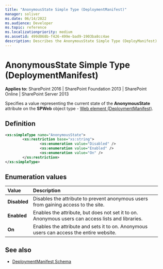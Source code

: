 ```yaml
---
title: "AnonymousState Simple Type (DeploymentManifest)"
manager: soliver
ms.date: 06/14/2022
ms.audience: Developer
ms.topic: reference
ms.localizationpriority: medium
ms.assetid: 499d068b-f426-499e-bad9-1903ba8cc4ae
description: Describes the AnonymousState Simple Type (DeployManifest) schema and provides the schema's definition and enumeration values.
---
```


# AnonymousState Simple Type (DeploymentManifest)

**Applies to:** SharePoint 2016 | SharePoint Foundation 2013 | SharePoint Online | SharePoint Server 2013

Specifies a value representing the current state of the **AnonymousState** attribute on the **SPWeb** object type - [Web element (DeploymentManifest)](web-element-deploymentmanifest.md).

## Definition

```XML
<xs:simpleType name="AnonymousState">
        <xs:restriction base="xs:string">
                <xs:enumeration value="Disabled" />
                <xs:enumeration value="Enabled" />
                <xs:enumeration value="On" />
        </xs:restriction>
</xs:simpleType>
```

## Enumeration values

|**Value**|**Description**|
|:-----|:-----|
|**Disabled** <br/> |Disables the attribute to prevent anonymous users from gaining access to the site.  <br/> |
|**Enabled** <br/> |Enables the attribute, but does not set it to on. Anonymous users can access lists and libraries.  <br/> |
|**On** <br/> |Enables the attribute and sets it to on. Anonymous users can access the entire website.  <br/> |

## See also

- [DeploymentManifest Schema](deploymentmanifest-schema.md)
